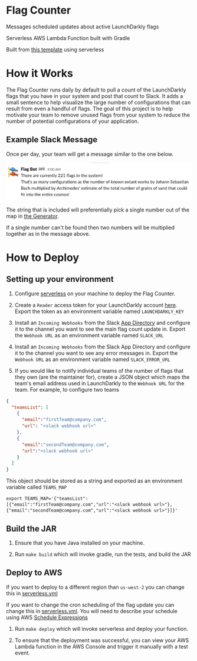# Flag Counter

Messages scheduled updates about active LaunchDarkly flags 

Serverless AWS Lambda Function built with Gradle

Built from [this template](https://github.com/serverless/serverless/tree/master/lib/plugins/create/templates/aws-kotlin-jvm-gradle-kts) using serverless

# How it Works

The Flag Counter runs daily by default to pull a count of the LaunchDarkly flags that you have in your system and post that count to Slack. 
It adds a small sentence to help visualize the large number of configurations that can result from even a handful of flags. 
The goal of this project is to help motivate your team to remove unused flags from your system to reduce the number of potential configurations of your application.

## Example Slack Message

Once per day, your team will get a message similar to the one below.

![Image of Slack Message](images/slack-message.png) 

The string that is included will preferentially pick a single number out of the map in [the Generator](src/main/kotlin/com/procurify/flagcounter/FlagEquivalentMessageGenerator.kt).

If a single number can't be found then two numbers will be multiplied together as in the message above.

# How to Deploy

## Setting up your environment

1. Configure [serverless](https://github.com/serverless/serverless) on your machine to deploy the Flag Counter.

2. Create a `Reader` access token for your LaunchDarkly account [here](https://app.launchdarkly.com/settings/authorization). Export the token as an environment variable named `LAUNCHDARKLY_KEY`

3. Install an `Incoming Webhooks` from the Slack [App Directory](https://slack.com/apps/A0F7XDUAZ-incoming-webhooks) and configure it to the channel you want to see the main flag count update in. Export the `Webhook URL` as an environment variable named `SLACK_URL`

4. Install an `Incoming Webhooks` from the Slack App Directory and configure it to the channel you want to see any error messages in. Export the `Webhook URL` as an environment variable named `SLACK_ERROR_URL`

5. If you would like to notify individual teams of the number of flags that they own (are the maintainer for), create a JSON object which maps the team's email address used in LaunchDarkly to the `Webhook URL` for the team. For example, to configure two teams
```json
{
  "teamsList": [
    {
      "email":"firstTeam@company.com",
      "url": "<slack webhook url>"
    },
    {
      "email":"secondTeam@company.com",
      "url":"<slack webhook url>"
    }
  ]
}
```

This object should be stored as a string and exported as an environment variable called `TEAMS_MAP`

```
export TEAMS_MAP='{"teamsList":[{"email":"firstTeam@company.com","url":"<slack webhook url>"},{"email":"secondTeam@company.com","url":"<slack webhook url>"}]}' 
```

    

## Build the JAR

1. Ensure that you have Java installed on your machine.

2. Run `make build` which will invoke gradle, run the tests, and build the JAR

## Deploy to AWS

If you want to deploy to a different region than `us-west-2` you can change this in [serverless.yml](serverless.yml)

If you want to change the cron scheduling of the flag update you can change this in [serverless.yml](serverless.yml). You will need to describe your schedule using AWS [Schedule Expressions](https://docs.aws.amazon.com/AmazonCloudWatch/latest/events/ScheduledEvents.html)

1. Run `make deploy` which will invoke serverless and deploy your function.

2. To ensure that the deployment was successful, you can view your AWS Lambda function in the AWS Console and trigger it manually with a test event.
 


